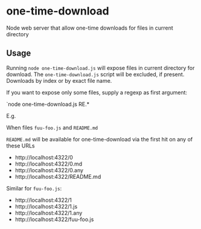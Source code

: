 # one-time-download
Node web server that allow one-time downloads for files in current directory

## Usage

Running `node one-time-download.js` will expose files in current directory for download. The `one-time-download.js` script will be excluded, if present. Downloads by index or by exact file name.

If you want to expose only some files, supply a regexp as first argument:

`node one-time-download.js RE.*

E.g.

When files `fuu-foo.js` and `README.md`

`README.md` will be available for one-time-download via the first hit on any of these URLs

- http://localhost:4322/0
- http://localhost:4322/0.md
- http://localhost:4322/0.any
- http://localhost:4322/README.md

Similar for `fuu-foo.js`:

- http://localhost:4322/1
- http://localhost:4322/1.js
- http://localhost:4322/1.any
- http://localhost:4322/fuu-foo.js

